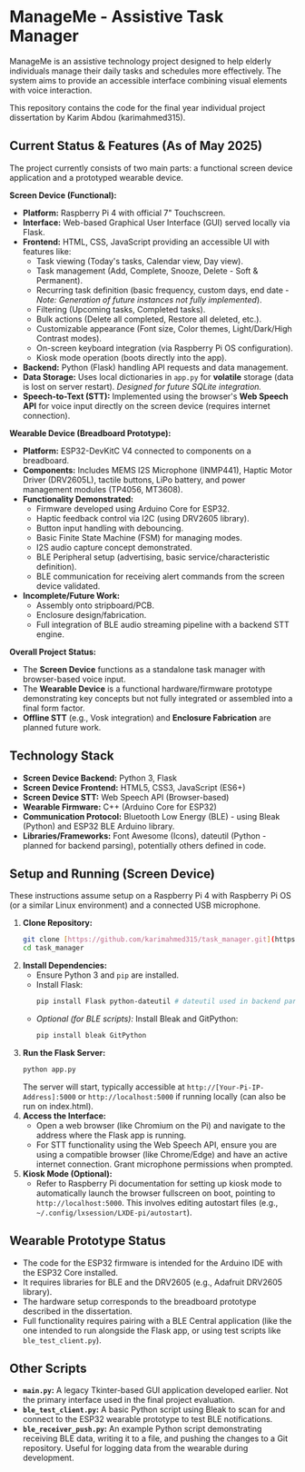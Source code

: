 # ManageMe - Assistive Task Manager

ManageMe is an assistive technology project designed to help elderly individuals manage their daily tasks and schedules more effectively. The system aims to provide an accessible interface combining visual elements with voice interaction.

This repository contains the code for the final year individual project dissertation by Karim Abdou (karimahmed315).

## Current Status & Features (As of May 2025)

The project currently consists of two main parts: a functional screen device application and a prototyped wearable device.

**Screen Device (Functional):**

* **Platform:** Raspberry Pi 4 with official 7" Touchscreen.
* **Interface:** Web-based Graphical User Interface (GUI) served locally via Flask.
* **Frontend:** HTML, CSS, JavaScript providing an accessible UI with features like:
    * Task viewing (Today's tasks, Calendar view, Day view).
    * Task management (Add, Complete, Snooze, Delete - Soft & Permanent).
    * Recurring task definition (basic frequency, custom days, end date - *Note: Generation of future instances not fully implemented*).
    * Filtering (Upcoming tasks, Completed tasks).
    * Bulk actions (Delete all completed, Restore all deleted, etc.).
    * Customizable appearance (Font size, Color themes, Light/Dark/High Contrast modes).
    * On-screen keyboard integration (via Raspberry Pi OS configuration).
    * Kiosk mode operation (boots directly into the app).
* **Backend:** Python (Flask) handling API requests and data management.
* **Data Storage:** Uses local dictionaries in `app.py` for **volatile** storage (data is lost on server restart). *Designed for future SQLite integration.*
* **Speech-to-Text (STT):** Implemented using the browser's **Web Speech API** for voice input directly on the screen device (requires internet connection).

**Wearable Device (Breadboard Prototype):**

* **Platform:** ESP32-DevKitC V4 connected to components on a breadboard.
* **Components:** Includes MEMS I2S Microphone (INMP441), Haptic Motor Driver (DRV2605L), tactile buttons, LiPo battery, and power management modules (TP4056, MT3608).
* **Functionality Demonstrated:**
    * Firmware developed using Arduino Core for ESP32.
    * Haptic feedback control via I2C (using DRV2605 library).
    * Button input handling with debouncing.
    * Basic Finite State Machine (FSM) for managing modes.
    * I2S audio capture concept demonstrated.
    * BLE Peripheral setup (advertising, basic service/characteristic definition).
    * BLE communication for receiving alert commands from the screen device validated.
* **Incomplete/Future Work:**
    * Assembly onto stripboard/PCB.
    * Enclosure design/fabrication.
    * Full integration of BLE audio streaming pipeline with a backend STT engine.

**Overall Project Status:**

* The **Screen Device** functions as a standalone task manager with browser-based voice input.
* The **Wearable Device** is a functional hardware/firmware prototype demonstrating key concepts but not fully integrated or assembled into a final form factor.
* **Offline STT** (e.g., Vosk integration) and **Enclosure Fabrication** are planned future work.

## Technology Stack

* **Screen Device Backend:** Python 3, Flask
* **Screen Device Frontend:** HTML5, CSS3, JavaScript (ES6+)
* **Screen Device STT:** Web Speech API (Browser-based)
* **Wearable Firmware:** C++ (Arduino Core for ESP32)
* **Communication Protocol:** Bluetooth Low Energy (BLE) - using Bleak (Python) and ESP32 BLE Arduino library.
* **Libraries/Frameworks:** Font Awesome (Icons), dateutil (Python - planned for backend parsing), potentially others defined in code.

## Setup and Running (Screen Device)

These instructions assume setup on a Raspberry Pi 4 with Raspberry Pi OS (or a similar Linux environment) and a connected USB microphone.

1.  **Clone Repository:**
    ```bash
    git clone [https://github.com/karimahmed315/task_manager.git](https://github.com/karimahmed315/task_manager.git)
    cd task_manager
    ```
2.  **Install Dependencies:**
    * Ensure Python 3 and `pip` are installed.
    * Install Flask:
        ```bash
        pip install Flask python-dateutil # dateutil used in backend parsing logic
        ```
    * *Optional (for BLE scripts):* Install Bleak and GitPython:
        ```bash
        pip install bleak GitPython
        ```
3.  **Run the Flask Server:**
    ```bash
    python app.py
    ```
    The server will start, typically accessible at `http://[Your-Pi-IP-Address]:5000` or `http://localhost:5000` if running locally (can also be run on index.html).
4.  **Access the Interface:**
    * Open a web browser (like Chromium on the Pi) and navigate to the address where the Flask app is running.
    * For STT functionality using the Web Speech API, ensure you are using a compatible browser (like Chrome/Edge) and have an active internet connection. Grant microphone permissions when prompted.
5.  **Kiosk Mode (Optional):**
    * Refer to Raspberry Pi documentation for setting up kiosk mode to automatically launch the browser fullscreen on boot, pointing to `http://localhost:5000`. This involves editing autostart files (e.g., `~/.config/lxsession/LXDE-pi/autostart`).

## Wearable Prototype Status

* The code for the ESP32 firmware is intended for the Arduino IDE with the ESP32 Core installed.
* It requires libraries for BLE and the DRV2605 (e.g., Adafruit DRV2605 library).
* The hardware setup corresponds to the breadboard prototype described in the dissertation.
* Full functionality requires pairing with a BLE Central application (like the one intended to run alongside the Flask app, or using test scripts like `ble_test_client.py`).

## Other Scripts

* **`main.py`:** A legacy Tkinter-based GUI application developed earlier. Not the primary interface used in the final project evaluation.
* **`ble_test_client.py`:** A basic Python script using Bleak to scan for and connect to the ESP32 wearable prototype to test BLE notifications.
* **`ble_receiver_push.py`:** An example Python script demonstrating receiving BLE data, writing it to a file, and pushing the changes to a Git repository. Useful for logging data from the wearable during development.
